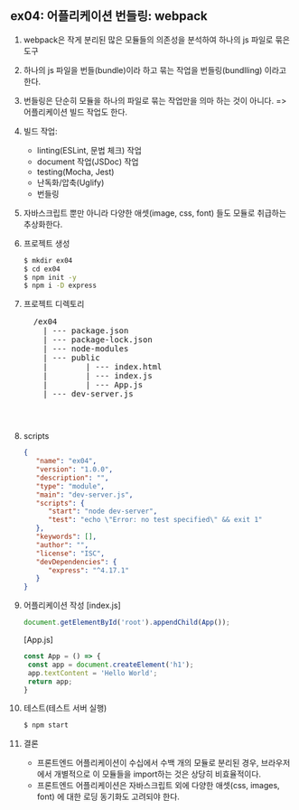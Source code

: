 ## ex04: 어플리케이션 번들링: webpack
1. webpack은 작게 분리된 많은 모듈들의 의존성을 분석하여 하나의 js 파일로 묶은 도구
2. 하나의 js 파일을 번들(bundle)이라 하고 묶는 작업을 번들링(bundlling) 이라고 한다.
3. 번들링은 단순히 모듈을 하나의 파일로 묶는 작업만을 의마 하는 것이 아니다.
   => 어플리케이션 빌드 작업도 한다.
4. 빌드 작업: 
   + linting(ESLint, 문법 체크) 작업
   + document 작업(JSDoc) 작업
   + testing(Mocha, Jest)
   + 난독화/압축(Uglify)
   + 번들링
5. 자바스크립트 뿐만 아니라 다양한 애셋(image, css, font) 들도 모듈로 취급하는 추상화한다.

1. 프로젝트 생성
   ```bash
   $ mkdir ex04
   $ cd ex04
   $ npm init -y
   $ npm i -D express
   ```
2. 프로젝트 디렉토리
   <pre>
     /ex04
       | --- package.json
       | --- package-lock.json
       | --- node-modules
       | --- public
       |        | --- index.html
       |        | --- index.js
       |        | --- App.js
       | --- dev-server.js
   <pre>

3. scripts
   ```json
   {
      "name": "ex04",
      "version": "1.0.0",
      "description": "",
      "type": "module",
      "main": "dev-server.js",
      "scripts": {
         "start": "node dev-server",
         "test": "echo \"Error: no test specified\" && exit 1"
      },
      "keywords": [],
      "author": "",
      "license": "ISC",
      "devDependencies": {
         "express": "^4.17.1"
      }
   }
   ```

4. 어플리케이션 작성
   [index.js]
   ```javascript
   document.getElementById('root').appendChild(App());
   ```
   [App.js]
   ```javascript
   const App = () => {
    const app = document.createElement('h1');
    app.textContent = 'Hello World';
    return app;
   }
   ```
5. 테스트(테스트 서버 실행)
   ```bash
   $ npm start
   ```

6. 결론
   - 프론트엔드 어플리케이션이 수십에서 수백 개의 모듈로 분리된 경우, 
     브라우저에서 개별적으로 이 모듈들을 import하는 것은 상당히 비효율적이다.
   - 프론트엔드 어플리케이션은 자바스크립트 외에 다양한 애셋(css, images, font) 에 대한 로딩 동기화도 고려되야 한다.